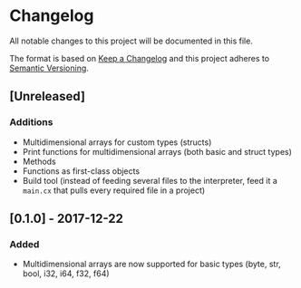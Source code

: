 # Changelog
All notable changes to this project will be documented in this file.

The format is based on [Keep a Changelog](http://keepachangelog.com/en/1.0.0/)
and this project adheres to [Semantic Versioning](http://semver.org/spec/v2.0.0.html).

## [Unreleased]
### Additions
- Multidimensional arrays for custom types (structs)
- Print functions for multidimensional arrays (both basic and struct types)
- Methods
- Functions as first-class objects
- Build tool (instead of feeding several files to the interpreter, feed it a `main.cx` that pulls every required file in a project)

## [0.1.0] - 2017-12-22
### Added
- Multidimensional arrays are now supported for basic types (byte, str, bool, i32, i64, f32, f64)
